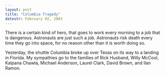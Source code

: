 ```yaml
---
layout: post
title: "Columbia Tragedy"
datestr: February 02, 2003
---
```


There is a certain kind of hero, that goes to work every morning to a job that is
dangerous. Astronauts are just such a job. Astronauts risk death every time they go
into space, for no reason other than it is worth doing so.

Yesterday, the shuttle Columbia broke up over Texas on its way to a landing in
Florida. My sympathies go to the families of Rick Husband, Willy McCool, Kalpana
Chawla, Michael Anderson, Laurel Clark, David Brown, and Ilan Ramon.
